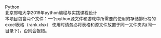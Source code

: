 Python                                    
北京邮电大学2019年python编程与实践课程设计                  
本项目包含两个文件：一个python源文件和游戏中所需要的使用的存储排行榜的excel表格（rank.xlsx）
使用时请务必将表格和源文件放置于同一文件夹内(同一目录下)，否则会报错。
